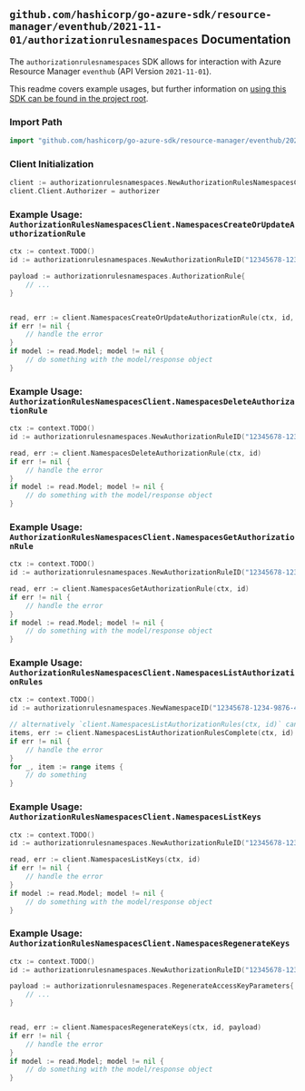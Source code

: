 
## `github.com/hashicorp/go-azure-sdk/resource-manager/eventhub/2021-11-01/authorizationrulesnamespaces` Documentation

The `authorizationrulesnamespaces` SDK allows for interaction with Azure Resource Manager `eventhub` (API Version `2021-11-01`).

This readme covers example usages, but further information on [using this SDK can be found in the project root](https://github.com/hashicorp/go-azure-sdk/tree/main/docs).

### Import Path

```go
import "github.com/hashicorp/go-azure-sdk/resource-manager/eventhub/2021-11-01/authorizationrulesnamespaces"
```


### Client Initialization

```go
client := authorizationrulesnamespaces.NewAuthorizationRulesNamespacesClientWithBaseURI("https://management.azure.com")
client.Client.Authorizer = authorizer
```


### Example Usage: `AuthorizationRulesNamespacesClient.NamespacesCreateOrUpdateAuthorizationRule`

```go
ctx := context.TODO()
id := authorizationrulesnamespaces.NewAuthorizationRuleID("12345678-1234-9876-4563-123456789012", "example-resource-group", "namespaceValue", "authorizationRuleValue")

payload := authorizationrulesnamespaces.AuthorizationRule{
	// ...
}


read, err := client.NamespacesCreateOrUpdateAuthorizationRule(ctx, id, payload)
if err != nil {
	// handle the error
}
if model := read.Model; model != nil {
	// do something with the model/response object
}
```


### Example Usage: `AuthorizationRulesNamespacesClient.NamespacesDeleteAuthorizationRule`

```go
ctx := context.TODO()
id := authorizationrulesnamespaces.NewAuthorizationRuleID("12345678-1234-9876-4563-123456789012", "example-resource-group", "namespaceValue", "authorizationRuleValue")

read, err := client.NamespacesDeleteAuthorizationRule(ctx, id)
if err != nil {
	// handle the error
}
if model := read.Model; model != nil {
	// do something with the model/response object
}
```


### Example Usage: `AuthorizationRulesNamespacesClient.NamespacesGetAuthorizationRule`

```go
ctx := context.TODO()
id := authorizationrulesnamespaces.NewAuthorizationRuleID("12345678-1234-9876-4563-123456789012", "example-resource-group", "namespaceValue", "authorizationRuleValue")

read, err := client.NamespacesGetAuthorizationRule(ctx, id)
if err != nil {
	// handle the error
}
if model := read.Model; model != nil {
	// do something with the model/response object
}
```


### Example Usage: `AuthorizationRulesNamespacesClient.NamespacesListAuthorizationRules`

```go
ctx := context.TODO()
id := authorizationrulesnamespaces.NewNamespaceID("12345678-1234-9876-4563-123456789012", "example-resource-group", "namespaceValue")

// alternatively `client.NamespacesListAuthorizationRules(ctx, id)` can be used to do batched pagination
items, err := client.NamespacesListAuthorizationRulesComplete(ctx, id)
if err != nil {
	// handle the error
}
for _, item := range items {
	// do something
}
```


### Example Usage: `AuthorizationRulesNamespacesClient.NamespacesListKeys`

```go
ctx := context.TODO()
id := authorizationrulesnamespaces.NewAuthorizationRuleID("12345678-1234-9876-4563-123456789012", "example-resource-group", "namespaceValue", "authorizationRuleValue")

read, err := client.NamespacesListKeys(ctx, id)
if err != nil {
	// handle the error
}
if model := read.Model; model != nil {
	// do something with the model/response object
}
```


### Example Usage: `AuthorizationRulesNamespacesClient.NamespacesRegenerateKeys`

```go
ctx := context.TODO()
id := authorizationrulesnamespaces.NewAuthorizationRuleID("12345678-1234-9876-4563-123456789012", "example-resource-group", "namespaceValue", "authorizationRuleValue")

payload := authorizationrulesnamespaces.RegenerateAccessKeyParameters{
	// ...
}


read, err := client.NamespacesRegenerateKeys(ctx, id, payload)
if err != nil {
	// handle the error
}
if model := read.Model; model != nil {
	// do something with the model/response object
}
```
